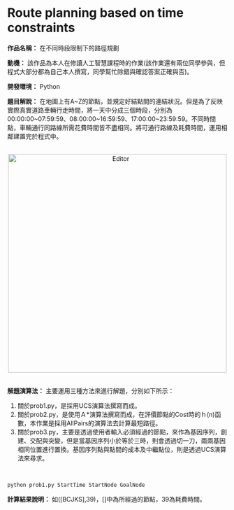 # Route planning based on time constraints

**作品名稱：** 在不同時段限制下的路徑規劃
	
**動機：** 該作品為本人在修讀人工智慧課程時的作業(該作業還有兩位同學參與，但程式大部分都為自己本人撰寫，同學幫忙除錯與確認答案正確與否)。

**開發環境：** Python

**題目解說：** 在地圖上有A~Z的節點，並規定好結點間的連結狀況。但是為了反映實際真實道路車輛行走時間，將一天中分成三個時段，分別為00:00:00~07:59:59、08:00:00~16:59:59、17:00:00~23:59:59。不同時間點，車輛通行同路線所需花費時間皆不盡相同。將可通行路線及耗費時間，運用相鄰建置完於程式中。

<br>
<div align="center">
	<img src="./遊戲截圖.png" alt="Editor" width="500">
</div>
<br>

**解題演算法：** 
主要運用三種方法來進行解題，分別如下所示：
<br>
1. 關於prob1.py，是採用UCS演算法撰寫而成。
2. 關於prob2.py，是使用Ａ*演算法撰寫而成，在評價節點的Cost時的ｈ(n)函數，本作業是採用AllPairs的演算法去計算最短路徑。
3. 關於prob3.py，主要是透過使用者輸入必須經過的節點，來作為基因序列，創建、交配與突變，但是當基因序列小於等於三時，則會透過切一刀，兩兩基因相同位置進行置換。基因序列點與點間的成本及中繼點位，則是透過UCS演算法來尋求。
<br>

```python
python prob1.py StartTime StartNode GoalNode
```

**計算結果說明：** 如([BCJKS],39)，[]中為所經過的節點，39為耗費時間。
